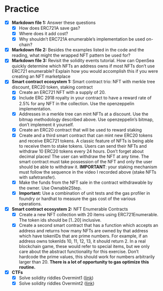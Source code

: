 # Practice

- [x]  **Markdown file 1:** Answer these questions
    - [x]  How does ERC721A save gas?
    - [x]  Where does it add cost?
    - [x]  Why shouldn’t ERC721A enumerable’s implementation be used on-chain?
- [x]  **Markdown file 2:** Besides the examples listed in the code and the reading, what might the wrapped NFT pattern be used for?
- [x]  **Markdown file 3:** Revisit the solidity events tutorial. How can OpenSea quickly determine which NFTs an address owns if most NFTs don’t use ERC721 enumerable? Explain how you would accomplish this if you were creating an NFT marketplace
- [x]  **Smart contract ecosystem 1:** Smart contract trio: NFT with merkle tree discount, ERC20 token, staking contract
    - [x]  Create an ERC721 NFT with a supply of 20.
    - [x]  Include ERC 2918 royalty in your contract to have a reward rate of 2.5% for any NFT in the collection. Use the openzeppelin implementation.
    - [x]  Addresses in a merkle tree can mint NFTs at a discount. Use the bitmap methodology described above. Use openzeppelin’s bitmap, don’t implement it yourself.
    - [x]  Create an ERC20 contract that will be used to reward staking
    - [x]  Create and a third smart contract that can mint new ERC20 tokens and receive ERC721 tokens. A classic feature of NFTs is being able to receive them to stake tokens. Users can send their NFTs and withdraw 10 ERC20 tokens every 24 hours. Don’t forget about decimal places! The user can withdraw the NFT at any time. The smart contract must take possession of the NFT and only the user should be able to withdraw it. **IMPORTANT**: your staking mechanism must follow the sequence in the video I recorded above (stake NFTs with safetransfer).
    - [x]  Make the funds from the NFT sale in the contract withdrawable by the owner. Use Ownable2Step.
    - [x]  **Important:** Use a combination of unit tests and the gas profiler in foundry or hardhat to measure the gas cost of the various operations.
- [x]  **Smart contract ecosystem 2:** NFT Enumerable Contracts
    - [x]  Create a new NFT collection with 20 items using ERC721Enumerable. The token ids should be [1..20] inclusive.
    - [x]  Create a second smart contract that has a function which accepts an address and returns how many NFTs are owned by that address which have tokenIDs that are prime numbers. For example, if an address owns tokenIds 10, 11, 12, 13, it should return 2. In a real blockchain game, these would refer to special items, but we only care about the abstract functionality for this exercise. Don’t hardcode the prime values, this should work for numbers arbitrarily larger than 20. ****************************************************************************************************There is a lot of opportunity to gas optimize this routine.****************************************************************************************************
- [x]  **CTFs**
    - [x]  Solve solidity riddles Overmint1 ([link](https://github.com/RareSkills/solidity-riddles))
    - [x]  Solve solidity riddles Overmint2 ([link](https://github.com/RareSkills/solidity-riddles))